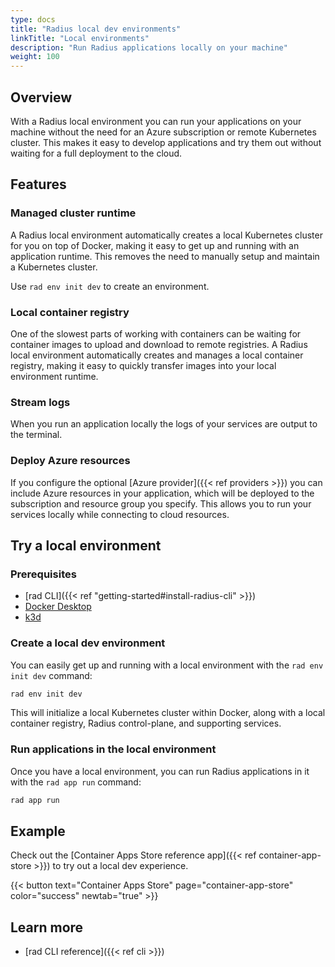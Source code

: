 ```yaml
---
type: docs
title: "Radius local dev environments"
linkTitle: "Local environments"
description: "Run Radius applications locally on your machine"
weight: 100
---
```


<!-- DISABLE_ALGOLIA -->

## Overview

With a Radius local environment you can run your applications on your machine without the need for an Azure subscription or remote Kubernetes cluster. This makes it easy to develop applications and try them out without waiting for a full deployment to the cloud.

## Features

### Managed cluster runtime

A Radius local environment automatically creates a local Kubernetes cluster for you on top of Docker, making it easy to get up and running with an application runtime. This removes the need to manually setup and maintain a Kubernetes cluster.

Use `rad env init dev` to create an environment.

### Local container registry

One of the slowest parts of working with containers can be waiting for container images to upload and download to remote registries. A Radius local environment automatically creates and manages a local container registry, making it easy to quickly transfer images into your local environment runtime.

### Stream logs

When you run an application locally the logs of your services are output to the terminal.

### Deploy Azure resources

If you configure the optional [Azure provider]({{< ref providers >}}) you can include Azure resources in your application, which will be deployed to the subscription and resource group you specify. This allows you to run your services locally while connecting to cloud resources.

## Try a local environment

### Prerequisites

- [rad CLI]({{< ref "getting-started#install-radius-cli" >}})
- [Docker Desktop](https://www.docker.com/products/docker-desktop)
- [k3d](https://k3d.io/)

### Create a local dev environment

You can easily get up and running with a local environment with the `rad env init dev` command:

```sh
rad env init dev
```

This will initialize a local Kubernetes cluster within Docker, along with a local container registry, Radius control-plane, and supporting services.

### Run applications in the local environment

Once you have a local environment, you can run Radius applications in it with the `rad app run` command:

```sh
rad app run
```

## Example

Check out the [Container Apps Store reference app]({{< ref container-app-store >}}) to try out a local dev experience.

{{< button text="Container Apps Store" page="container-app-store" color="success" newtab="true" >}}

## Learn more

- [rad CLI reference]({{< ref cli >}})
